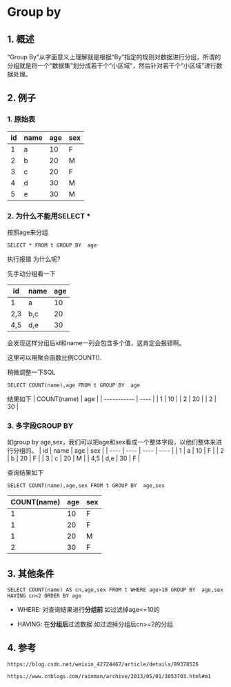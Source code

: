 # Group by

## 1. 概述

 “Group By”从字面意义上理解就是根据“By”指定的规则对数据进行分组，所谓的分组就是将一个“数据集”划分成若干个“小区域”，然后针对若干个“小区域”进行数据处理。 

## 2. 例子



### 1. 原始表
| id   | name | age  | sex  |
| ---- | ---- | ---- | ---- |
| 1    | a    | 10   | F    |
| 2    | b    | 20   | M    |
| 3    | c    | 20   | F    |
| 4    | d    | 30   | M    |
| 5    | e    | 30   | M    |


### 2. 为什么不能用SELECT *

按照age来分组

```mysql
SELECT * FROM t GROUP BY  age
```

执行报错 为什么呢?



先手动分组看一下

| id   | name | age  |
| ---- | ---- | ---- |
| 1    | a    | 10   |
| 2,3  | b,c  | 20   |
| 4,5  | d,e  | 30   |

会发现这样分组后id和name一列会包含多个值，这肯定会报错啊。

这里可以用聚合函数比例COUNT().

稍微调整一下SQL

```mysql
SELECT COUNT(name),age FROM t GROUP BY  age
```

结果如下
| COUNT(name) | age  |
| ----------- | ---- |
| 1           | 10   |
| 2           | 20   |
| 2           | 30   |



### 3. 多字段GROUP BY

 如group by age,sex，我们可以把age和sex看成一个整体字段，以他们整体来进行分组的。 
| id   | name | age  | sex  |
| ---- | ---- | ---- | ---- |
| 1    | a    | 10   | F    |
| 2    | b    | 20   | F    |
| 3    | c    | 20   | M    |
| 4,5  | d,e  | 30   | F    |

查询结果如下

```mysql
SELECT COUNT(name),age,sex FROM t GROUP BY  age,sex
```
| COUNT(name) | age  | sex  |
| ----------- | ---- | ---- |
| 1           | 10   | F    |
| 1           | 20   | F    |
| 1           | 20   | M    |
| 2           | 30   | F    |



## 3. 其他条件

```mysql
SELECT COUNT(name) AS cn,age,sex FROM t WHERE age>10 GROUP BY  age,sex HAVING cn<2 ORDER BY age
```

* WHERE: 对查询结果进行**分组前** 如过滤掉age<=10的

* HAVING: 在**分组后**过滤数据 如过滤掉分组后cn>=2的分组

  



## 4. 参考

` https://blog.csdn.net/weixin_42724467/article/details/89378526 `

` https://www.cnblogs.com/rainman/archive/2013/05/01/3053703.html#m1 `